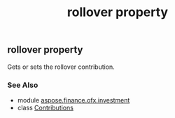 ﻿---
title: rollover property
second_title: Aspose.Finance for Python via .NET API References
description: 
type: docs
weight: 90
url: /python-net/aspose.finance.ofx.investment/contributions/rollover/
is_root: false
---

## rollover property


Gets or sets the rollover contribution.

### See Also
* module [aspose.finance.ofx.investment](../../)
* class [Contributions](/finance/python-net/aspose.finance.ofx.investment/contributions)
